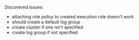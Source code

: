 Discovered issues:

- attaching role policy to created execution role doesn't work
- should create a default log group
- create cluster if one isn't specified
- create log group if not specified
